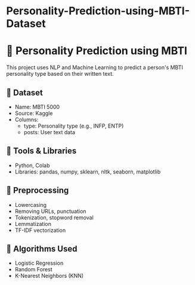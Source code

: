 # Personality-Prediction-using-MBTI-Dataset
# 🧠 Personality Prediction using MBTI

This project uses NLP and Machine Learning to predict a person's MBTI personality type based on their written text.

## 📁 Dataset

- Name: MBTI 5000  
- Source: Kaggle  
- Columns:
  - type: Personality type (e.g., INFP, ENTP)
  - posts: User text data

## 🔧 Tools & Libraries

- Python, Colab  
- Libraries: pandas, numpy, sklearn, nltk, seaborn, matplotlib

## 🧹 Preprocessing

- Lowercasing  
- Removing URLs, punctuation  
- Tokenization, stopword removal  
- Lemmatization  
- TF-IDF vectorization

## 🤖 Algorithms Used

- Logistic Regression  
- Random Forest  
- K-Nearest Neighbors (KNN)

